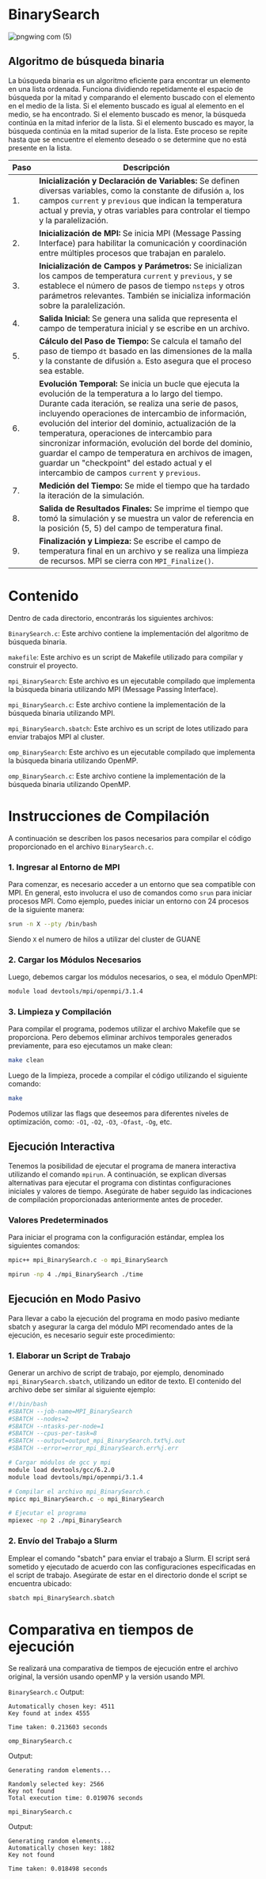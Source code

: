 # BinarySearch

![pngwing com (5)](https://github.com/SC3UIS/IntroPP2191932/assets/91171649/948c674f-8988-41e3-b65c-39ff8b185708)


## Algoritmo de búsqueda binaria

La búsqueda binaria es un algoritmo eficiente para encontrar un elemento en una lista ordenada. Funciona dividiendo repetidamente el espacio de búsqueda por la mitad y comparando el elemento buscado con el elemento en el medio de la lista. Si el elemento buscado es igual al elemento en el medio, se ha encontrado. Si el elemento buscado es menor, la búsqueda continúa en la mitad inferior de la lista. Si el elemento buscado es mayor, la búsqueda continúa en la mitad superior de la lista. Este proceso se repite hasta que se encuentre el elemento deseado o se determine que no está presente en la lista.

| Paso | Descripción |
|------|-------------|
| 1.   | **Inicialización y Declaración de Variables:** Se definen diversas variables, como la constante de difusión `a`, los campos `current` y `previous` que indican la temperatura actual y previa, y otras variables para controlar el tiempo y la paralelización. |
| 2.   | **Inicialización de MPI:** Se inicia MPI (Message Passing Interface) para habilitar la comunicación y coordinación entre múltiples procesos que trabajan en paralelo. |
| 3.   | **Inicialización de Campos y Parámetros:** Se inicializan los campos de temperatura `current` y `previous`, y se establece el número de pasos de tiempo `nsteps` y otros parámetros relevantes. También se inicializa información sobre la paralelización. |
| 4.   | **Salida Inicial:** Se genera una salida que representa el campo de temperatura inicial y se escribe en un archivo. |
| 5.   | **Cálculo del Paso de Tiempo:** Se calcula el tamaño del paso de tiempo `dt` basado en las dimensiones de la malla y la constante de difusión `a`. Esto asegura que el proceso sea estable. |
| 6.   | **Evolución Temporal:** Se inicia un bucle que ejecuta la evolución de la temperatura a lo largo del tiempo. Durante cada iteración, se realiza una serie de pasos, incluyendo operaciones de intercambio de información, evolución del interior del dominio, actualización de la temperatura, operaciones de intercambio para sincronizar información, evolución del borde del dominio, guardar el campo de temperatura en archivos de imagen, guardar un "checkpoint" del estado actual y el intercambio de campos `current` y `previous`. |
| 7.   | **Medición del Tiempo:** Se mide el tiempo que ha tardado la iteración de la simulación. |
| 8.   | **Salida de Resultados Finales:** Se imprime el tiempo que tomó la simulación y se muestra un valor de referencia en la posición (5, 5) del campo de temperatura final. |
| 9.   | **Finalización y Limpieza:** Se escribe el campo de temperatura final en un archivo y se realiza una limpieza de recursos. MPI se cierra con `MPI_Finalize()`. |

Contenido
=========

Dentro de cada directorio, encontrarás los siguientes archivos:

`BinarySearch.c`: Este archivo contiene la implementación del algoritmo de búsqueda binaria.

`makefile`: Este archivo es un script de Makefile utilizado para compilar y construir el proyecto.

`mpi_BinarySearch`: Este archivo es un ejecutable compilado que implementa la búsqueda binaria utilizando MPI (Message Passing Interface).

`mpi_BinarySearch.c`: Este archivo contiene la implementación de la búsqueda binaria utilizando MPI.

`mpi_BinarySearch.sbatch`: Este archivo es un script de lotes utilizado para enviar trabajos MPI al cluster.

`omp_BinarySearch`: Este archivo es un ejecutable compilado que implementa la búsqueda binaria utilizando OpenMP.

`omp_BinarySearch.c`: Este archivo contiene la implementación de la búsqueda binaria utilizando OpenMP.

Instrucciones de Compilación
=========
A continuación se describen los pasos necesarios para compilar el código proporcionado en el archivo `BinarySearch.c`. 

### 1. Ingresar al Entorno de MPI

Para comenzar, es necesario acceder a un entorno que sea compatible con MPI. En general, esto involucra el uso de comandos como `srun` para iniciar procesos MPI. Como ejemplo, puedes iniciar un entorno con 24 procesos de la siguiente manera:

```bash
srun -n X --pty /bin/bash
```	

Siendo `X` el numero de hilos a utilizar del cluster de GUANE 

### 2. Cargar los Módulos Necesarios

Luego, debemos cargar los módulos necesarios, o sea, el módulo OpenMPI:

```bash
module load devtools/mpi/openmpi/3.1.4
```

### 3. Limpieza y Compilación

Para compilar el programa, podemos utilizar el archivo Makefile que se proporciona. Pero debemos eliminar archivos temporales generados previamente, para eso ejecutamos un make clean:

```bash
make clean
```

Luego de la limpieza, procede a compilar el código utilizando el siguiente comando:

```bash
make
```

Podemos utilizar las flags que deseemos para diferentes niveles de optimización, como: `-O1`, `-O2`, `-O3`, `-Ofast`, `-Og`, etc.

## Ejecución Interactiva

Tenemos la posibilidad de ejecutar el programa de manera interactiva utilizando el comando `mpirun`. A continuación, se explican diversas alternativas para ejecutar el programa con distintas configuraciones iniciales y valores de tiempo. Asegúrate de haber seguido las indicaciones de compilación proporcionadas anteriormente antes de proceder.

###  Valores Predeterminados

Para iniciar el programa con la configuración estándar, emplea los siguientes comandos:

```bash
mpic++ mpi_BinarySearch.c -o mpi_BinarySearch
```
```bash
mpirun -np 4 ./mpi_BinarySearch ./time
```

## Ejecución en Modo Pasivo

Para llevar a cabo la ejecución del programa en modo pasivo mediante sbatch y asegurar la carga del módulo MPI recomendado antes de la ejecución, es necesario seguir este procedimiento:

### 1. Elaborar un Script de Trabajo

Generar un archivo de script de trabajo, por ejemplo, denominado `mpi_BinarySearch.sbatch`, utilizando un editor de texto. El contenido del archivo debe ser similar al siguiente ejemplo:
```bash
#!/bin/bash
#SBATCH --job-name=MPI_BinarySearch
#SBATCH --nodes=2
#SBATCH --ntasks-per-node=1
#SBATCH --cpus-per-task=8
#SBATCH --output=output_mpi_BinarySearch.txt%j.out
#SBATCH --error=error_mpi_BinarySearch.err%j.err

# Cargar módulos de gcc y mpi
module load devtools/gcc/6.2.0
module load devtools/mpi/openmpi/3.1.4

# Compilar el archivo mpi_BinarySearch.c
mpicc mpi_BinarySearch.c -o mpi_BinarySearch

# Ejecutar el programa
mpiexec -np 2 ./mpi_BinarySearch
```

### 2. Envío del Trabajo a Slurm

Emplear el comando "sbatch" para enviar el trabajo a Slurm. El script será sometido y ejecutado de acuerdo con las configuraciones especificadas en el script de trabajo. Asegúrate de estar en el directorio donde el script se encuentra ubicado:

```bash 
sbatch mpi_BinarySearch.sbatch
```

Comparativa en tiempos de ejecución
=========

Se realizará una comparativa de tiempos de ejecución entre el archivo original, la versión usando openMP y la versión usando MPI.

`BinarySearch.c`
Output:
```
Automatically chosen key: 4511
Key found at index 4555

Time taken: 0.213603 seconds
```
`omp_BinarySearch.c`

Output:
```
Generating random elements...

Randomly selected key: 2566
Key not found
Total execution time: 0.019076 seconds

```

`mpi_BinarySearch.c`

Output:
```
Generating random elements...
Automatically chosen key: 1882
Key not found

Time taken: 0.018498 seconds
```











